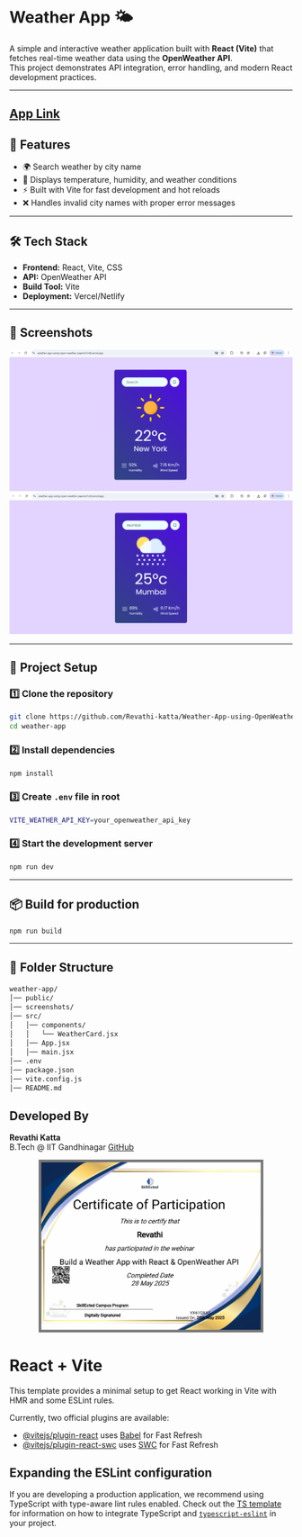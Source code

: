 # Weather App 🌤️

A simple and interactive weather application built with **React (Vite)** that fetches real-time weather data using the **OpenWeather API**.  
This project demonstrates API integration, error handling, and modern React development practices.

---

## [App Link](https://weather-app-using-open-weather-paamw7cn8.vercel.app/)


## 🚀 Features
- 🌍 Search weather by city name
- 📍 Displays temperature, humidity, and weather conditions
- ⚡ Built with Vite for fast development and hot reloads
- ❌ Handles invalid city names with proper error messages

---

## 🛠️ Tech Stack
- **Frontend:** React, Vite, CSS
- **API:** OpenWeather API
- **Build Tool:** Vite
- **Deployment:** Vercel/Netlify

---

## 📸 Screenshots
<div align="center">
  <img src="screenshots\Screenshot 2025-08-20 032800.png" alt="Contributor"/>
</div>    
<div align="center">
  <img src="screenshots\Screenshot 2025-08-20 032847.png" alt="Contributor"/>
</div>    

---

## 📂 Project Setup

### 1️⃣ Clone the repository
```bash
git clone https://github.com/Revathi-katta/Weather-App-using-OpenWeather-API.git
cd weather-app
```

### 2️⃣ Install dependencies
```bash
npm install
```

### 3️⃣ Create `.env` file in root
```bash
VITE_WEATHER_API_KEY=your_openweather_api_key
```

### 4️⃣ Start the development server
```bash
npm run dev
```

---

## 📦 Build for production
```bash
npm run build
```

---

## 🧩 Folder Structure
```
weather-app/
│── public/
│── screenshots/
│── src/
│   │── components/
│   │   └── WeatherCard.jsx
│   │── App.jsx
│   │── main.jsx
│── .env
│── package.json
│── vite.config.js
│── README.md
```

##  Developed By

**Revathi Katta**  
B.Tech @ IIT Gandhinagar
[GitHub](https://github.com/Revathi-katta)
<div align="center">
  <a href="screenshots/Certificate.jpg">
    <img src="screenshots/Certificate.jpg" alt="SkillEcted Certificate" width="400"/>
  </a>
</div>



# React + Vite

This template provides a minimal setup to get React working in Vite with HMR and some ESLint rules.

Currently, two official plugins are available:

- [@vitejs/plugin-react](https://github.com/vitejs/vite-plugin-react/blob/main/packages/plugin-react) uses [Babel](https://babeljs.io/) for Fast Refresh
- [@vitejs/plugin-react-swc](https://github.com/vitejs/vite-plugin-react/blob/main/packages/plugin-react-swc) uses [SWC](https://swc.rs/) for Fast Refresh

## Expanding the ESLint configuration

If you are developing a production application, we recommend using TypeScript with type-aware lint rules enabled. Check out the [TS template](https://github.com/vitejs/vite/tree/main/packages/create-vite/template-react-ts) for information on how to integrate TypeScript and [`typescript-eslint`](https://typescript-eslint.io) in your project.
